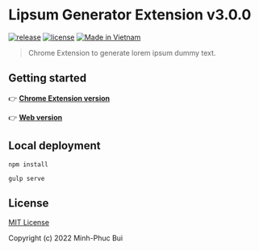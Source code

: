 # Lipsum Generator Extension v3.0.0

[![release](https://badgen.net/github/release/phucbm/lipsum-generator/?cache=600)](https://github.com/phucbm/lipsum-generator/releases/latest)
[![license](https://badgen.net/github/license/phucbm/lipsum-generator/)](https://github.com/phucbm/lipsum-generator/blob/main/LICENSE)
[![Made in Vietnam](https://raw.githubusercontent.com/webuild-community/badge/master/svg/made.svg)](https://webuild.community)

> Chrome Extension to generate lorem ipsum dummy text.

## Getting started

👉 **[Chrome Extension version](https://chrome.google.com/webstore/detail/lipsum-generator/fepopmflofkppphpkfjdbmimglkeifna)**

👉 **[Web version](https://phucbm.github.io/lipsum-generator)**

## Local deployment

```text
npm install
```

```text
gulp serve
```

## License

[MIT License](https://github.com/phucbm/lipsum-generator/blob/main/LICENSE)

Copyright (c) 2022 Minh-Phuc Bui
